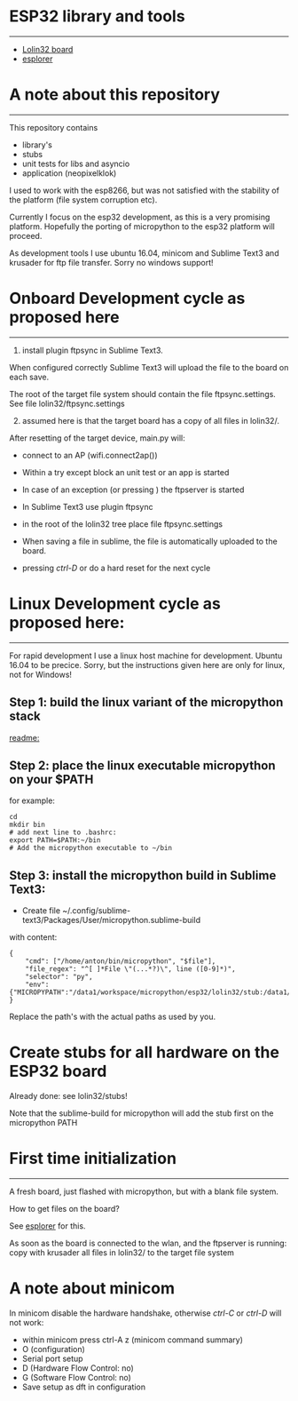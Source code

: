 
# ESP32 library and tools
***

* [Lolin32 board](lolin32/readme.md)
* [esplorer](esplorer/readme.md)

# A note about this repository
***

This repository contains 
* library's
* stubs
* unit tests for libs and asyncio
* application (neopixelklok) 


I used to work with the esp8266, but was not satisfied with the stability of the platform (file system corruption etc).

Currently I focus on the esp32 development, as this is a very promising platform. Hopefully the porting of micropython to the esp32 platform will proceed.

As development tools I use ubuntu 16.04, minicom and Sublime Text3 and krusader for ftp file transfer. Sorry no windows support!


# Onboard Development cycle as proposed here
***

1) install plugin ftpsync in Sublime Text3.

When configured correctly Sublime Text3 will upload the file to the board on each save.

The root of the target file system should contain the file ftpsync.settings. See file lolin32/ftpsync.settings

2) assumed here is that the target board has a copy of all files in lolin32/. 

After resetting of the target device, main.py will:

*  connect to an AP (wifi.connect2ap()) 
*  Within a try except block an unit test or an app is started
*  In case of an exception (or pressing <ctrl-c>) the ftpserver is started
* In Sublime Text3 use plugin ftpsync
* in the root of the lolin32 tree place file ftpsync.settings

* When saving a file in sublime, the file is automatically uploaded to the board.
* pressing *ctrl-D* or do a hard reset for the next cycle


# Linux Development cycle as proposed here:
***

For rapid development I use a linux host machine for development.
Ubuntu 16.04 to be precice. Sorry, but the instructions given  here are only for linux, not for Windows!

## Step 1: build the linux variant of the micropython stack
[readme:](https://github.com/micropython/micropython-esp32)

## Step 2: place the linux  executable micropython on your $PATH 

for example:

	cd 
	mkdir bin
	# add next line to .bashrc:
	export PATH=$PATH:~/bin
	# Add the micropython executable to ~/bin 

## Step 3: install the micropython build in Sublime Text3:


* Create file  ~/.config/sublime-text3/Packages/User/micropython.sublime-build

with content:

	{
	    "cmd": ["/home/anton/bin/micropython", "$file"],
	    "file_regex": "^[ ]*File \"(...*?)\", line ([0-9]*)",
	    "selector": "py",
	    "env":{"MICROPYPATH":"/data1/workspace/micropython/esp32/lolin32/stub:/data1/workspace/micropython/esp32/lolin32lib"}
	}

Replace the path's with the actual paths as used by you.

# Create stubs for all hardware on the ESP32 board

Already done: see lolin32/stubs!

Note that the sublime-build for micropython will add the stub first on the micropython PATH


# First time initialization
***

A fresh board, just flashed with micropython, but with a blank file system. 

How to get files on the board?

See [esplorer](esplorer/readme.md) for this.

As soon as the board is connected to the wlan, and the ftpserver is running: copy with krusader all files in lolin32/ to the target file system

# A note about minicom

In minicom disable the hardware handshake, otherwise *ctrl-C* or *ctrl-D* will not work:
* within minicom press ctrl-A z (minicom command summary)
* O (configuration)
* Serial port setup
* D (Hardware Flow Control: no)
* G (Software Flow Control: no)
* Save setup as dft in configuration

